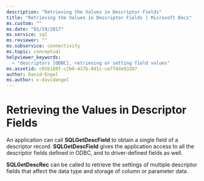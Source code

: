 ```yaml
---
description: "Retrieving the Values in Descriptor Fields"
title: "Retrieving the Values in Descriptor Fields | Microsoft Docs"
ms.custom: ""
ms.date: "01/19/2017"
ms.service: sql
ms.reviewer: ""
ms.subservice: connectivity
ms.topic: conceptual
helpviewer_keywords: 
  - "descriptors [ODBC], retrieving or setting field values"
ms.assetid: c05b180f-c2b0-437b-8d1c-ce7f4da93287
author: David-Engel
ms.author: v-davidengel
---
```

# Retrieving the Values in Descriptor Fields
An application can call **SQLGetDescField** to obtain a single field of a descriptor record. **SQLGetDescField** gives the application access to all the descriptor fields defined in ODBC, and to driver-defined fields as well.  
  
 **SQLGetDescRec** can be called to retrieve the settings of multiple descriptor fields that affect the data type and storage of column or parameter data.
